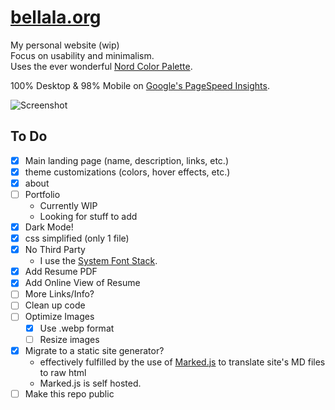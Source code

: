 # [bellala.org](https://bellala.org)
My personal website (wip)  
Focus on usability and minimalism.  
Uses the ever wonderful [Nord Color Palette](https://www.nordtheme.com/).  

100% Desktop & 98% Mobile on [Google's PageSpeed Insights](https://developers.google.com/speed/pagespeed/insights/?url=http%3A%2F%2Fbellala.org).

![Screenshot](https://bellala.org/assets/pics/site.webp)

## To Do
- [x] Main landing page (name, description, links, etc.)
- [x] theme customizations (colors, hover effects, etc.)
- [x] about
- [ ] Portfolio
  - Currently WIP
  - Looking for stuff to add
- [x] Dark Mode!
- [x] css simplified (only 1 file)
- [x] No Third Party
  - I use the [System Font Stack](https://github.com/jonathantneal/system-font-css).
- [x] Add Resume PDF
- [x] Add Online View of Resume
- [ ] More Links/Info?
- [ ] Clean up code
- [ ] Optimize Images
  - [x] Use .webp format
  - [ ] Resize images
- [x] Migrate to a static site generator?
  - effectively fulfilled by the use of [Marked.js](https://marked.js.org/) to translate site's MD files to raw html
  - Marked.js is self hosted.
- [ ] Make this repo public
